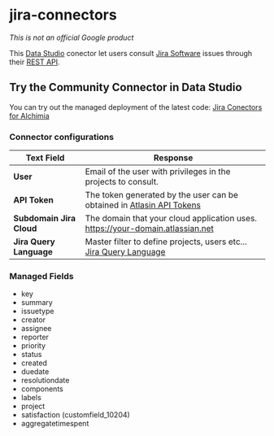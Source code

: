 # jira-connectors

*This is not an official Google product*

This [Data Studio][data studio] conector let users consult [Jira Software][jira software] issues through their [REST API][rest api jira].

## Try the Community Connector in Data Studio

You can try out the managed deployment of the latest code: [Jira Conectors for Alchimia][production deployment]

### Connector configurations

| Text Field                     | Response                                                              |
|  ------------------------------|-----------------------------------------------------------------------|
| **User**                       | Email of the user with privileges in the projects to consult.         |
| **API Token**                  | The token generated by the user can be obtained in [Atlasin API Tokens][api tokens]|
| **Subdomain Jira Cloud**       | The domain that your cloud application uses. https://your-domain.atlassian.net|
| **Jira Query Language**        | Master filter to define projects, users etc... [Jira Query Language][jql]|

### Managed Fields

* key
* summary
* issuetype
* creator
* assignee
* reporter
* priority
* status
* created
* duedate
* resolutiondate
* components
* labels
* project
* satisfaction (customfield_10204)
* aggregatetimespent

[jira software]: https://www.atlassian.com/software/jira
[rest api jira]: https://developer.atlassian.com/cloud/jira/platform/rest/v2/
[production deployment]: https://datastudio.google.com/datasources/create?connectorId=AKfycbwvwTvbxhKVCZG05st2GH5rxYU8Syds36Y_9spZp3tq
[api tokens]: https://id.atlassian.com/manage/api-tokens
[data studio]: https://datastudio.google.com
[jql]: https://confluence.atlassian.com/jiracoreserver/advanced-searching-939937709.html?_ga=2.120070472.1524126525.1544574940-1266246199.1525106444